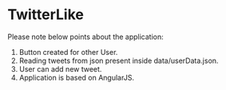 # TwitterLike

Please note below points about the application:

1.  Button created for other User.
2.  Reading tweets from json present inside data/userData.json.
3.  User can add new tweet.
4.  Application is based on AngularJS.
